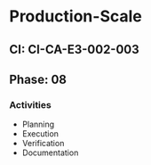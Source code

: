 # Production-Scale

## CI: CI-CA-E3-002-003
## Phase: 08

### Activities
- Planning
- Execution
- Verification
- Documentation
